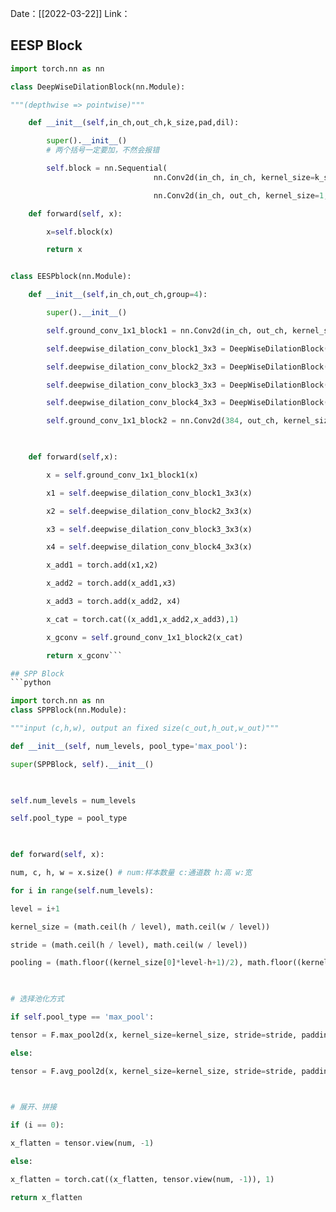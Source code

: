 Date：[[2022-03-22]]
Link：

## EESP Block
```python
import torch.nn as nn

class DeepWiseDilationBlock(nn.Module):

"""(depthwise => pointwise)"""

	def __init__(self,in_ch,out_ch,k_size,pad,dil):

		super().__init__()
		# 两个括号一定要加，不然会报错

		self.block = nn.Sequential(
								nn.Conv2d(in_ch, in_ch, kernel_size=k_size, padding=pad, dilation=dil),

								nn.Conv2d(in_ch, out_ch, kernel_size=1,padding=pad, dilation=dil))

	def forward(self, x):

		x=self.block(x)

		return x


class EESPblock(nn.Module):

	def __init__(self,in_ch,out_ch,group=4):

		super().__init__()

		self.ground_conv_1x1_block1 = nn.Conv2d(in_ch, out_ch, kernel_size=1,padding=0,dilation=1,groups=group)

		self.deepwise_dilation_conv_block1_3x3 = DeepWiseDilationBlock(out_ch,out_ch,k_size=3,pad=1,dil=1)

		self.deepwise_dilation_conv_block2_3x3 = DeepWiseDilationBlock(out_ch,out_ch,k_size=3,pad=2,dil=2)

		self.deepwise_dilation_conv_block3_3x3 = DeepWiseDilationBlock(out_ch,out_ch,k_size=3,pad=3,dil=3)

		self.deepwise_dilation_conv_block4_3x3 = DeepWiseDilationBlock(out_ch,out_ch,k_size=3,pad=4,dil=4)

		self.ground_conv_1x1_block2 = nn.Conv2d(384, out_ch, kernel_size=1,padding=0,dilation=1,groups=group)

  

	def forward(self,x):

		x = self.ground_conv_1x1_block1(x)

		x1 = self.deepwise_dilation_conv_block1_3x3(x)

		x2 = self.deepwise_dilation_conv_block2_3x3(x)

		x3 = self.deepwise_dilation_conv_block3_3x3(x)

		x4 = self.deepwise_dilation_conv_block4_3x3(x)

		x_add1 = torch.add(x1,x2)

		x_add2 = torch.add(x_add1,x3)

		x_add3 = torch.add(x_add2, x4)

		x_cat = torch.cat((x_add1,x_add2,x_add3),1)

		x_gconv = self.ground_conv_1x1_block2(x_cat)

		return x_gconv```

## SPP Block
```python

import torch.nn as nn
class SPPBlock(nn.Module):

"""input (c,h,w), output an fixed size(c_out,h_out,w_out)"""

def __init__(self, num_levels, pool_type='max_pool'):

super(SPPBlock, self).__init__()

  

self.num_levels = num_levels

self.pool_type = pool_type

  

def forward(self, x):

num, c, h, w = x.size() # num:样本数量 c:通道数 h:高 w:宽

for i in range(self.num_levels):

level = i+1

kernel_size = (math.ceil(h / level), math.ceil(w / level))

stride = (math.ceil(h / level), math.ceil(w / level))

pooling = (math.floor((kernel_size[0]*level-h+1)/2), math.floor((kernel_size[1]*level-w+1)/2))

  

# 选择池化方式

if self.pool_type == 'max_pool':

tensor = F.max_pool2d(x, kernel_size=kernel_size, stride=stride, padding=pooling).view(num, -1)

else:

tensor = F.avg_pool2d(x, kernel_size=kernel_size, stride=stride, padding=pooling).view(num, -1)

  

# 展开、拼接

if (i == 0):

x_flatten = tensor.view(num, -1)

else:

x_flatten = torch.cat((x_flatten, tensor.view(num, -1)), 1)

return x_flatten
```